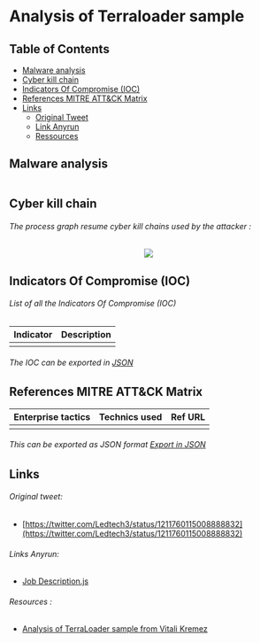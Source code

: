 # Analysis of Terraloader sample
## Table of Contents
* [Malware analysis](#Malware-analysis)
* [Cyber kill chain](#Cyber-kill-chain)
* [Indicators Of Compromise (IOC)](#IOC)
* [References MITRE ATT&CK Matrix](#Ref-MITRE-ATTACK)
* [Links](#Links)
  + [Original Tweet](#tweet)
  + [Link Anyrun](#Links-Anyrun)
  + [Ressources](#Ressources)

<h2>Malware analysis <a name="Malware-analysis"></a></h2>

```javascript

```

<h2> Cyber kill chain <a name="Cyber-kill-chain"></a></h2>
<h6>The process graph resume cyber kill chains used by the attacker :</h6>
<p align="center">
  <img src="https://raw.githubusercontent.com/StrangerealIntel/CyberThreatIntel/master/Indian/APT/SideWinder/25-12-19/Pictures/Cyber.png">
</p>
<h2> Indicators Of Compromise (IOC) <a name="IOC"></a></h2>
<h6> List of all the Indicators Of Compromise (IOC)</h6>

|Indicator|Description|
| ------------- |:-------------:|
|||

<h6> The IOC can be exported in <a href="">JSON</a></h6>

<h2> References MITRE ATT&CK Matrix <a name="Ref-MITRE-ATTACK"></a></h2>

|Enterprise tactics|Technics used|Ref URL|
| :---------------: |:-------------| :------------- |
||||

<h6> This can be exported as JSON format <a href="">Export in JSON</a></h6>
<h2>Links <a name="Links"></a></h2>
<h6> Original tweet: </h6><a name="tweet"></a>

* [https://twitter.com/Ledtech3/status/1211760115008888832](https://twitter.com/Ledtech3/status/1211760115008888832) 

<h6> Links Anyrun: <a name="Links-Anyrun"></a></h6>

* [Job Description.js](https://app.any.run/tasks/1b909852-114b-4a4c-8b90-f36016501d6d)

<h6> Resources : </h6><a name="Ressources"></a>

* [Analysis of TerraLoader sample from Vitali Kremez](https://twitter.com/VK_Intel/status/1211758023376592896)
